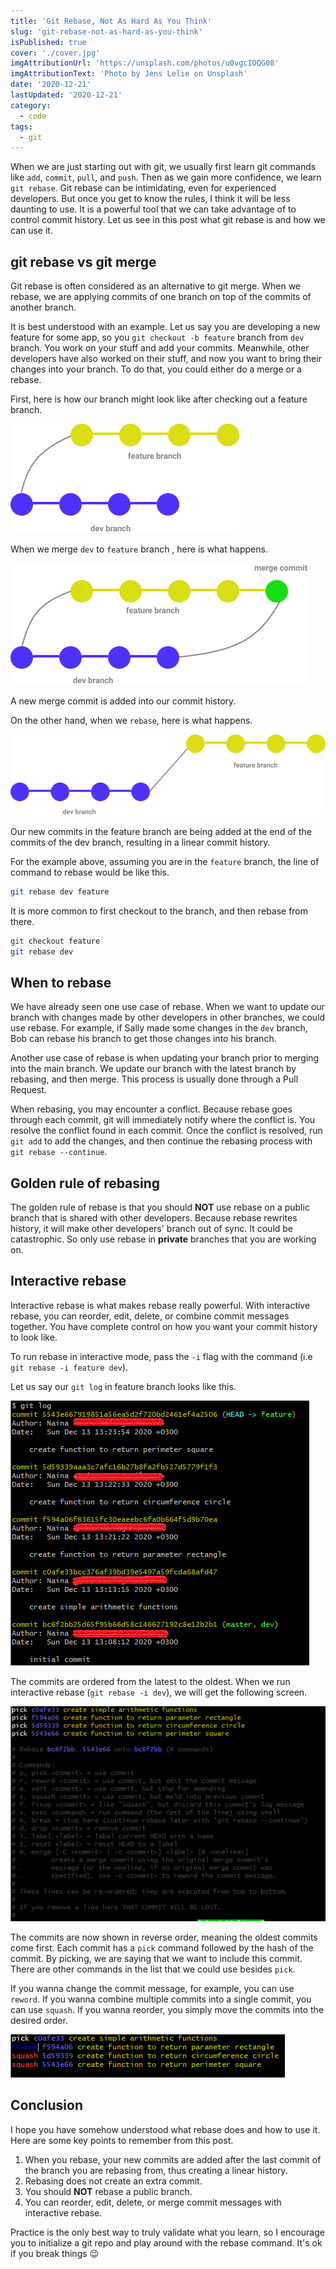 ```yaml
---
title: 'Git Rebase, Not As Hard As You Think'
slug: 'git-rebase-not-as-hard-as-you-think'
isPublished: true
cover: './cover.jpg'
imgAttributionUrl: 'https://unsplash.com/photos/u0vgcIOQG08'
imgAttributionText: 'Photo by Jens Lelie on Unsplash'
date: '2020-12-21'
lastUpdated: '2020-12-21'
category:
  - code
tags:
  - git
---
```


When we are just starting out with git, we usually first learn git commands like `add`, `commit`, `pull`, and `push`. Then as we gain more confidence, we learn `git rebase`. Git rebase can be intimidating, even for experienced developers. But once you get to know the rules, I think it will be less daunting to use. It is a powerful tool that we can take advantage of to control commit history. Let us see in this post what git rebase is and how we can use it.

## git rebase vs git merge

Git rebase is often considered as an alternative to git merge. When we rebase, we are applying commits of one branch on top of the commits of another branch.

It is best understood with an example. Let us say you are developing a new feature for some app, so you `git checkout -b feature` branch from `dev` branch. You work on your stuff and add your commits. Meanwhile, other developers have also worked on their stuff, and now you want to bring their changes into your branch. To do that, you could either do a merge or a rebase.

First, here is how our branch might look like after checking out a feature branch.

![commit history before rebase](./before_rebase.png)

When we merge `dev` to `feature` branch , here is what happens.

![commit history after merge](./after_merge.png)

A new merge commit is added into our commit history.

On the other hand, when we `rebase`, here is what happens.

![commit history after rebase](./after_rebase.png)

Our new commits in the feature branch are being added at the end of the commits of the dev branch, resulting in a linear commit history.

For the example above, assuming you are in the `feature` branch, the line of command to rebase would be like this.

```bash
git rebase dev feature
```

It is more common to first checkout to the branch, and then rebase from there.

```bash
git checkout feature
git rebase dev
```

## When to rebase

We have already seen one use case of rebase. When we want to update our branch with changes made by other developers in other branches, we could use rebase. For example, if Sally made some changes in the `dev` branch, Bob can rebase his branch to get those changes into his branch.

Another use case of rebase is when updating your branch prior to merging into the main branch. We update our branch with the latest branch by rebasing, and then merge. This process is usually done through a Pull Request.

When rebasing, you may encounter a conflict. Because rebase goes through each commit, git will immediately notify where the conflict is. You resolve the conflict found in each commit. Once the conflict is resolved, run `git add` to add the changes, and then continue the rebasing process with `git rebase --continue`.

## Golden rule of rebasing

The golden rule of rebase is that you should **NOT** use rebase on a public branch that is shared with other developers. Because rebase rewrites history, it will make other developers' branch out of sync. It could be catastrophic. So only use rebase in **private** branches that you are working on.

## Interactive rebase

Interactive rebase is what makes rebase really powerful. With interactive rebase, you can reorder, edit, delete, or combine commit messages together. You have complete control on how you want your commit history to look like.

To run rebase in interactive mode, pass the `-i` flag with the command (i.e `git rebase -i feature dev`).

Let us say our `git log` in feature branch looks like this.

![git log](./gitlog.png)

The commits are ordered from the latest to the oldest. When we run interactive rebase (`git rebase -i dev`), we will get the following screen.

![git rebase interactive](./interactive_rebase.png)

The commits are now shown in reverse order, meaning the oldest commits come first. Each commit has a `pick` command followed by the hash of the commit. By picking, we are saying that we want to include this commit. There are other commands in the list that we could use besides `pick`.

If you wanna change the commit message, for example, you can use `reword`. If you wanna combine multiple commits into a single commit, you can use `squash`. If you wanna reorder, you simply move the commits into the desired order.

![git rebase interactive commit messages](./interactive_rebase_modify_commits.png)

## Conclusion

I hope you have somehow understood what rebase does and how to use it. Here are some key points to remember from this post.

1. When you rebase, your new commits are added after the last commit of the branch you are rebasing from, thus creating a linear history.
2. Rebasing does not create an extra commit.
3. You should **NOT** rebase a public branch.
4. You can reorder, edit, delete, or merge commit messages with interactive rebase.

Practice is the only best way to truly validate what you learn, so I encourage you to initialize a git repo and play around with the rebase command. It's ok if you break things 😉
